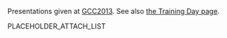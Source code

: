 Presentations given at [GCC2013](/src/Events/GCC2013/index.md).  See also [the Training Day page](/src/Events/GCC2013/TrainingDay/index.md).

PLACEHOLDER_ATTACH_LIST
